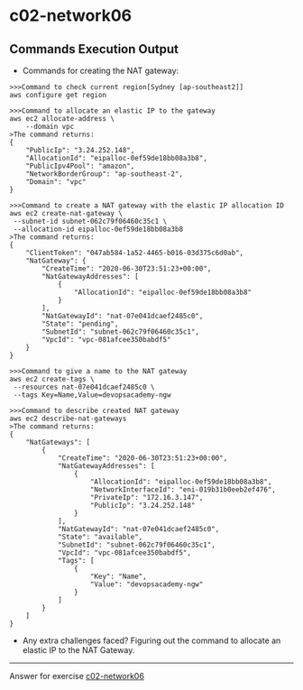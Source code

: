 # c02-network06

## Commands Execution Output

- Commands for creating the NAT gateway:
```
>>>Command to check current region[Sydney [ap-southeast2]]
aws configure get region

>>>Command to allocate an elastic IP to the gateway
aws ec2 allocate-address \
    --domain vpc 
>The command returns: 
{
    "PublicIp": "3.24.252.148",
    "AllocationId": "eipalloc-0ef59de18bb08a3b8",
    "PublicIpv4Pool": "amazon",
    "NetworkBorderGroup": "ap-southeast-2",
    "Domain": "vpc"
}  

>>>Command to create a NAT gateway with the elastic IP allocation ID 
aws ec2 create-nat-gateway \
 --subnet-id subnet-062c79f06460c35c1 \
 --allocation-id eipalloc-0ef59de18bb08a3b8
>The command returns:
{
    "ClientToken": "047ab584-1a52-4465-b016-03d375c6d0ab",
    "NatGateway": {
        "CreateTime": "2020-06-30T23:51:23+00:00",
        "NatGatewayAddresses": [
            {
                "AllocationId": "eipalloc-0ef59de18bb08a3b8"
            }
        ],
        "NatGatewayId": "nat-07e041dcaef2485c0",
        "State": "pending",
        "SubnetId": "subnet-062c79f06460c35c1",
        "VpcId": "vpc-081afcee350babdf5"
    }
}

>>>Command to give a name to the NAT gateway
aws ec2 create-tags \
 --resources nat-07e041dcaef2485c0 \
 --tags Key=Name,Value=devopsacademy-ngw

>>>Command to describe created NAT gateway
aws ec2 describe-nat-gateways
>The command returns:
{
    "NatGateways": [
        {
            "CreateTime": "2020-06-30T23:51:23+00:00",
            "NatGatewayAddresses": [
                {
                    "AllocationId": "eipalloc-0ef59de18bb08a3b8",
                    "NetworkInterfaceId": "eni-019b31b0eeb2ef476",
                    "PrivateIp": "172.16.3.147",
                    "PublicIp": "3.24.252.148"
                }
            ],
            "NatGatewayId": "nat-07e041dcaef2485c0",
            "State": "available",
            "SubnetId": "subnet-062c79f06460c35c1",
            "VpcId": "vpc-081afcee350babdf5",
            "Tags": [
                {
                    "Key": "Name",
                    "Value": "devopsacademy-ngw"
                }
            ]
        }
    ]
}

```

- Any extra challenges faced?
Figuring out the command to allocate an elastic IP to the NAT Gateway.


***
Answer for exercise [c02-network06](https://github.com/devopsacademyau/academy/blob/893381c6f0b69434d9e8597d3d4b1c17f9bc1371/classes/02class/exercises/c02-network06/README.md)
